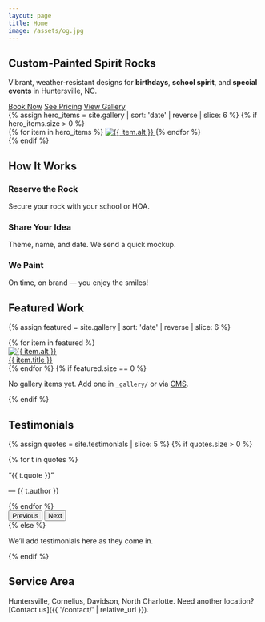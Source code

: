 ```yaml
---
layout: page
title: Home
image: /assets/og.jpg
---
```

<section class="py-5 hero" data-reveal>
  <div class="container">
    <div class="row align-items-center g-4">
      <div class="col-lg-6 text-center text-lg-start">
        <h1 class="display-5 fw-bold">Custom-Painted Spirit Rocks</h1>
        <p class="lead mb-4">Vibrant, weather-resistant designs for <strong>birthdays</strong>, <strong>school spirit</strong>, and <strong>special events</strong> in Huntersville, NC.</p>
        <div class="d-flex gap-2 justify-content-center justify-content-lg-start">
          <a class="btn btn-primary btn-lg rounded-pill" href="{{ '/book/' | relative_url }}"><i class="bi bi-calendar2-check me-1"></i> Book Now</a>
          <a class="btn btn-outline-primary btn-lg rounded-pill" href="{{ '/services/' | relative_url }}"><i class="bi bi-cash-coin me-1"></i> See Pricing</a>
          <a class="btn btn-outline-secondary btn-lg rounded-pill" href="{{ '/gallery/' | relative_url }}"><i class="bi bi-image me-1"></i> View Gallery</a>
        </div>
      </div>
      <div class="col-lg-6">
        {% assign hero_items = site.gallery | sort: 'date' | reverse | slice: 6 %}
        {% if hero_items.size > 0 %}
        <div class="mosaic">
          {% for item in hero_items %}
          <a class="mosaic-item {% if forloop.index == 1 or forloop.index == 4 %}mosaic-lg{% endif %}" href="{{ item.url }}" aria-label="{{ item.title }}">
            <img src="{{ item.image | relative_url }}" alt="{{ item.alt }}" loading="lazy" />
          </a>
          {% endfor %}
        </div>
        {% endif %}
      </div>
    </div>
  </div>
  </section>

## How It Works
<div class="row g-4 text-center" data-reveal>
  <div class="col-md-4" data-reveal>
    <div class="p-4 h-100 bg-white rounded-3 border">
      <div class="fs-1 mb-2 text-primary"><i class="bi bi-geo-alt-fill"></i></div>
      <h3 class="h5">Reserve the Rock</h3>
      <p class="mb-0">Secure your rock with your school or HOA.</p>
    </div>
  </div>
  <div class="col-md-4" data-reveal>
    <div class="p-4 h-100 bg-white rounded-3 border">
      <div class="fs-1 mb-2 text-primary"><i class="bi bi-chat-dots-fill"></i></div>
      <h3 class="h5">Share Your Idea</h3>
      <p class="mb-0">Theme, name, and date. We send a quick mockup.</p>
    </div>
  </div>
  <div class="col-md-4" data-reveal>
    <div class="p-4 h-100 bg-white rounded-3 border">
      <div class="fs-1 mb-2 text-primary"><i class="bi bi-brush-fill"></i></div>
      <h3 class="h5">We Paint</h3>
      <p class="mb-0">On time, on brand — you enjoy the smiles!</p>
    </div>
  </div>
  </div>

## Featured Work
{% assign featured = site.gallery | sort: 'date' | reverse | slice: 6 %}
<div class="row g-3" data-reveal>
  {% for item in featured %}
  <div class="col-12 col-sm-6 col-md-4">
    <a class="card h-100 text-decoration-none" href="{{ item.url }}">
      <img class="card-img-top gallery-card-img" src="{{ item.image | relative_url }}" alt="{{ item.alt }}" loading="lazy" />
      <div class="card-body"><div class="card-title h6 mb-0">{{ item.title }}</div></div>
    </a>
  </div>
  {% endfor %}
  {% if featured.size == 0 %}
    <div class="col-12"><p>No gallery items yet. Add one in <code>_gallery/</code> or via <a href="{{ '/admin/' | relative_url }}">CMS</a>.</p></div>
  {% endif %}
</div>

## Testimonials
{% assign quotes = site.testimonials | slice: 5 %}
{% if quotes.size > 0 %}
<div id="testimonialCarousel" class="carousel slide" data-bs-ride="carousel">
  <div class="carousel-inner">
    {% for t in quotes %}
    <div class="carousel-item {% if forloop.first %}active{% endif %}">
      <div class="d-flex justify-content-center">
        <div class="col-12 col-md-8">
          <div class="card shadow-sm">
            <div class="card-body p-4 text-center">
              <p class="fs-5 mb-1">“{{ t.quote }}”</p>
              <p class="text-muted mb-0">— {{ t.author }}</p>
            </div>
          </div>
        </div>
      </div>
    </div>
    {% endfor %}
  </div>
  <button class="carousel-control-prev" type="button" data-bs-target="#testimonialCarousel" data-bs-slide="prev">
    <span class="carousel-control-prev-icon" aria-hidden="true"></span>
    <span class="visually-hidden">Previous</span>
  </button>
  <button class="carousel-control-next" type="button" data-bs-target="#testimonialCarousel" data-bs-slide="next">
    <span class="carousel-control-next-icon" aria-hidden="true"></span>
    <span class="visually-hidden">Next</span>
  </button>
</div>
{% else %}
<p>We’ll add testimonials here as they come in.</p>
{% endif %}

## Service Area
Huntersville, Cornelius, Davidson, North Charlotte. Need another location? [Contact us]({{ '/contact/' | relative_url }}).
